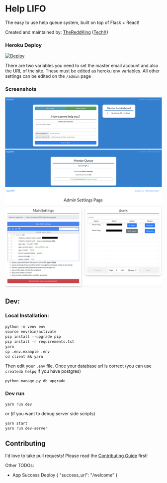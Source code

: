 # Help LIFO

The easy to use help queue system, built on top of Flask + React! 

Created and maintained by: [TheReddKing](mailto:kevin21@mit.edu) ([TechX](https://techx.io))


### Heroku Deploy

[![Deploy](https://www.herokucdn.com/deploy/button.svg)](https://heroku.com/deploy?template=https://github.com/techx/helplifo/tree/master)

There are two variables you need to set the master email account and also the URL of the site. These must be edited as heroku env variables.
All other settings can be edited on the `/admin` page

### Screenshots

![Home Screen](./docs/img/opening.png)
![Mentor Screen](./docs/img/mentor.png)
![Admin Screen](./docs/img/admin.png)

## Dev:
### Local Installation:

    python -m venv env
    source env/bin/activate
    pip install --upgrade pip
    pip install -r requirements.txt
    yarn
    cp .env.example .env
    cd client && yarn

Then edit your `.env` file. Once your database url is correct (you can use `createdb helpq` if you have postgres)

    python manage.py db upgrade

### Dev run

    yarn run dev
    
or (if you want to debug server side scripts)

    yarn start
    yarn run dev-server

Contributing
------------

I'd love to take pull requests! Please read the [Contributing Guide](CONTRIBUTING.md) first!

Other TODOs:
- App Success Deploy
{
  "success_url": "/welcome"
}